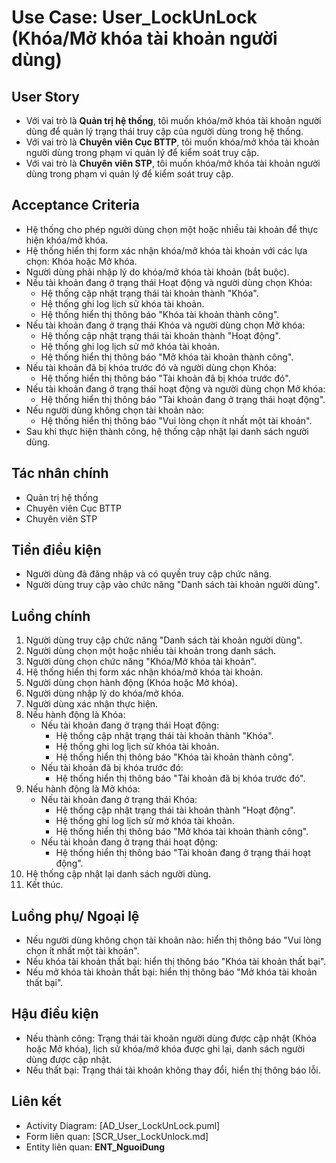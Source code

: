 # Use Case: User_LockUnLock (Khóa/Mở khóa tài khoản người dùng)

## User Story
- Với vai trò là **Quản trị hệ thống**, tôi muốn khóa/mở khóa tài khoản người dùng để quản lý trạng thái truy cập của người dùng trong hệ thống.
- Với vai trò là **Chuyên viên Cục BTTP**, tôi muốn khóa/mở khóa tài khoản người dùng trong phạm vi quản lý để kiểm soát truy cập.
- Với vai trò là **Chuyên viên STP**, tôi muốn khóa/mở khóa tài khoản người dùng trong phạm vi quản lý để kiểm soát truy cập.

## Acceptance Criteria
- Hệ thống cho phép người dùng chọn một hoặc nhiều tài khoản để thực hiện khóa/mở khóa.
- Hệ thống hiển thị form xác nhận khóa/mở khóa tài khoản với các lựa chọn: Khóa hoặc Mở khóa.
- Người dùng phải nhập lý do khóa/mở khóa tài khoản (bắt buộc).
- Nếu tài khoản đang ở trạng thái Hoạt động và người dùng chọn Khóa:
  + Hệ thống cập nhật trạng thái tài khoản thành "Khóa".
  + Hệ thống ghi log lịch sử khóa tài khoản.
  + Hệ thống hiển thị thông báo "Khóa tài khoản thành công".
- Nếu tài khoản đang ở trạng thái Khóa và người dùng chọn Mở khóa:
  + Hệ thống cập nhật trạng thái tài khoản thành "Hoạt động".
  + Hệ thống ghi log lịch sử mở khóa tài khoản.
  + Hệ thống hiển thị thông báo "Mở khóa tài khoản thành công".
- Nếu tài khoản đã bị khóa trước đó và người dùng chọn Khóa:
  + Hệ thống hiển thị thông báo "Tài khoản đã bị khóa trước đó".
- Nếu tài khoản đang ở trạng thái hoạt động và người dùng chọn Mở khóa:
  + Hệ thống hiển thị thông báo "Tài khoản đang ở trạng thái hoạt động".
- Nếu người dùng không chọn tài khoản nào:
  + Hệ thống hiển thị thông báo "Vui lòng chọn ít nhất một tài khoản".
- Sau khi thực hiện thành công, hệ thống cập nhật lại danh sách người dùng.

## Tác nhân chính
- Quản trị hệ thống
- Chuyên viên Cục BTTP
- Chuyên viên STP

## Tiền điều kiện
- Người dùng đã đăng nhập và có quyền truy cập chức năng.
- Người dùng truy cập vào chức năng "Danh sách tài khoản người dùng".

## Luồng chính
1. Người dùng truy cập chức năng "Danh sách tài khoản người dùng".
2. Người dùng chọn một hoặc nhiều tài khoản trong danh sách.
3. Người dùng chọn chức năng "Khóa/Mở khóa tài khoản".
4. Hệ thống hiển thị form xác nhận khóa/mở khóa tài khoản.
5. Người dùng chọn hành động (Khóa hoặc Mở khóa).
6. Người dùng nhập lý do khóa/mở khóa.
7. Người dùng xác nhận thực hiện.
8. Nếu hành động là Khóa:
   - Nếu tài khoản đang ở trạng thái Hoạt động:
     * Hệ thống cập nhật trạng thái tài khoản thành "Khóa".
     * Hệ thống ghi log lịch sử khóa tài khoản.
     * Hệ thống hiển thị thông báo "Khóa tài khoản thành công".
   - Nếu tài khoản đã bị khóa trước đó:
     * Hệ thống hiển thị thông báo "Tài khoản đã bị khóa trước đó".
9. Nếu hành động là Mở khóa:
   - Nếu tài khoản đang ở trạng thái Khóa:
     * Hệ thống cập nhật trạng thái tài khoản thành "Hoạt động".
     * Hệ thống ghi log lịch sử mở khóa tài khoản.
     * Hệ thống hiển thị thông báo "Mở khóa tài khoản thành công".
   - Nếu tài khoản đang ở trạng thái hoạt động:
     * Hệ thống hiển thị thông báo "Tài khoản đang ở trạng thái hoạt động".
10. Hệ thống cập nhật lại danh sách người dùng.
11. Kết thúc.

## Luồng phụ/ Ngoại lệ
- Nếu người dùng không chọn tài khoản nào: hiển thị thông báo "Vui lòng chọn ít nhất một tài khoản".
- Nếu khóa tài khoản thất bại: hiển thị thông báo "Khóa tài khoản thất bại".
- Nếu mở khóa tài khoản thất bại: hiển thị thông báo "Mở khóa tài khoản thất bại".

## Hậu điều kiện
- Nếu thành công: Trạng thái tài khoản người dùng được cập nhật (Khóa hoặc Mở khóa), lịch sử khóa/mở khóa được ghi lại, danh sách người dùng được cập nhật.
- Nếu thất bại: Trạng thái tài khoản không thay đổi, hiển thị thông báo lỗi.

## Liên kết
- Activity Diagram: [AD_User_LockUnLock.puml]
- Form liên quan: [SCR_User_LockUnlock.md]
- Entity liên quan: **ENT_NguoiDung**
